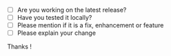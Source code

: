 * [ ] Are you working on the latest release?
* [ ] Have you tested it locally?
* [ ] Please mention if it is a fix, enhancement or feature
* [ ] Please explain your change

Thanks !
